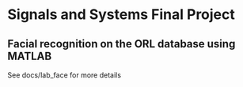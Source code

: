 # Signals and Systems Final Project
## Facial recognition on the ORL database using MATLAB

See docs/lab_face for more details
